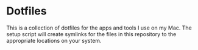 # Dotfiles

This is a collection of dotfiles for the apps and tools I use on my Mac. The setup script will create symlinks for the files in this repository to the appropriate locations on your system.
